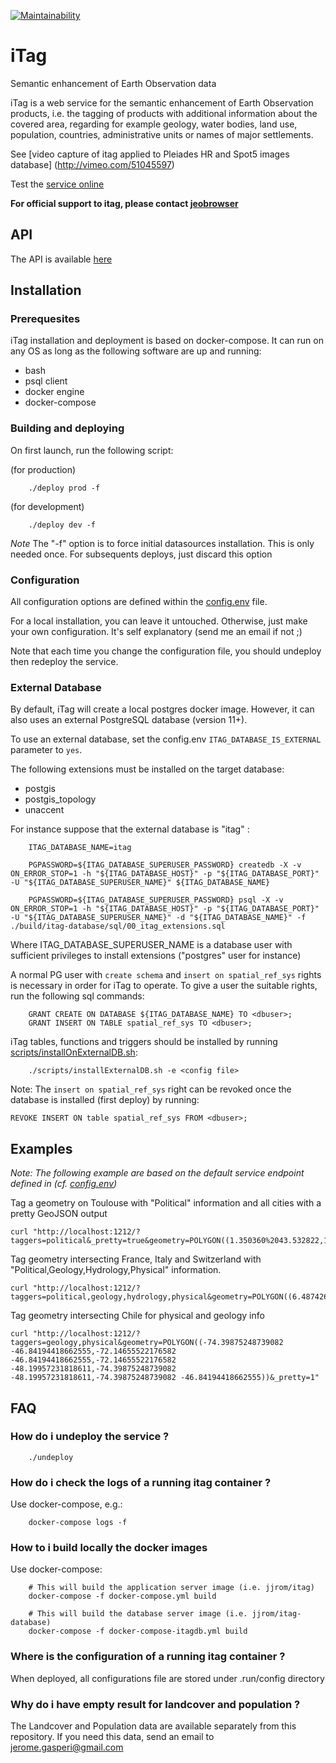 [![Maintainability](https://api.codeclimate.com/v1/badges/367107bc47a1b1b2d58e/maintainability)](https://codeclimate.com/github/jjrom/itag/maintainability)
# iTag
Semantic enhancement of Earth Observation data

iTag is a web service for the semantic enhancement of Earth Observation products, i.e. the tagging of products with additional information about the covered area, regarding for example geology, water bodies, land use, population, countries, administrative units or names of major settlements.

See [video capture of itag applied to Pleiades HR and Spot5 images database] (http://vimeo.com/51045597)

Test the [service online]( https://itag.snapplanet.io?_pretty=1&taggers=political&geometry=POLYGON((1.350360%2043.532822,1.350360%2043.668522,1.515350%2043.668522,1.515350%2043.532822,1.350360%2043.532822)) )

**For official support to itag, please contact [jeobrowser](https://mapshup.com)**

## API
The API is available [here](https://github.com/jjrom/itag/blob/master/docs/API.md) 

## Installation

### Prerequesites
iTag installation and deployment is based on docker-compose. It can run on any OS as long as the following software are up and running:

* bash
* psql client
* docker engine
* docker-compose

### Building and deploying
On first launch, run the following script:

(for production)

        ./deploy prod -f

(for development)

        ./deploy dev -f

*Note* The "-f" option is to force initial datasources installation. This is only needed once. For subsequents deploys, just discard this option

### Configuration
All configuration options are defined within the [config.env](https://github.com/jjrom/itag/blob/master/config.env) file.

For a local installation, you can leave it untouched. Otherwise, just make your own configuration. It's self explanatory (send me an email if not ;)

Note that each time you change the configuration file, you should undeploy then redeploy the service.

### External Database
By default, iTag will create a local postgres docker image. However, it can also uses an external PostgreSQL database (version 11+). 

To use an external database, set the config.env `ITAG_DATABASE_IS_EXTERNAL` parameter to `yes`.

The following extensions must be installed on the target database:
 * postgis
 * postgis_topology
 * unaccent

For instance suppose that the external database is "itag" :

        ITAG_DATABASE_NAME=itag

        PGPASSWORD=${ITAG_DATABASE_SUPERUSER_PASSWORD} createdb -X -v ON_ERROR_STOP=1 -h "${ITAG_DATABASE_HOST}" -p "${ITAG_DATABASE_PORT}" -U "${ITAG_DATABASE_SUPERUSER_NAME}" ${ITAG_DATABASE_NAME}

        PGPASSWORD=${ITAG_DATABASE_SUPERUSER_PASSWORD} psql -X -v ON_ERROR_STOP=1 -h "${ITAG_DATABASE_HOST}" -p "${ITAG_DATABASE_PORT}" -U "${ITAG_DATABASE_SUPERUSER_NAME}" -d "${ITAG_DATABASE_NAME}" -f ./build/itag-database/sql/00_itag_extensions.sql

Where ITAG_DATABASE_SUPERUSER_NAME is a database user with sufficient privileges to install extensions ("postgres" user for instance)

A normal PG user with `create schema` and `insert on spatial_ref_sys` rights is necessary in order for iTag to operate. To give a user the suitable rights, run the following sql commands:

        GRANT CREATE ON DATABASE ${ITAG_DATABASE_NAME} TO <dbuser>;
        GRANT INSERT ON TABLE spatial_ref_sys TO <dbuser>;

iTag tables, functions and triggers should be installed by running [scripts/installOnExternalDB.sh](https://github.com/jjrom/itag/blob/master/scripts/installExternalDB.sh):

        ./scripts/installExternalDB.sh -e <config file>
        
Note: The `insert on spatial_ref_sys` right can be revoked once the database is installed (first deploy) by running:
    
    REVOKE INSERT ON table spatial_ref_sys FROM <dbuser>; 


## Examples
*Note: The following example are based on the default service endpoint defined in (cf. [config.env](https://github.com/jjrom/itag/blob/master/config.env))*

Tag a geometry on Toulouse with "Political" information and all cities with a pretty GeoJSON output
```
curl "http://localhost:1212/?taggers=political&_pretty=true&geometry=POLYGON((1.350360%2043.532822,1.350360%2043.668522,1.515350%2043.668522,1.515350%2043.532822,1.350360%2043.532822))"
```

Tag geometry intersecting France, Italy and Switzerland with "Political,Geology,Hydrology,Physical" information.
```
curl "http://localhost:1212/?taggers=political,geology,hydrology,physical&geometry=POLYGON((6.487426757812523%2045.76081241294796,6.487426757812523%2046.06798615804025,7.80578613281244%2046.06798615804025,7.80578613281244%2045.76081241294796,6.487426757812523%2045.76081241294796))"
```

Tag geometry intersecting Chile for physical and geology info
```
curl "http://localhost:1212/?taggers=geology,physical&geometry=POLYGON((-74.39875248739082 -46.84194418662555,-72.14655522176582 -46.84194418662555,-72.14655522176582 -48.19957231818611,-74.39875248739082 -48.19957231818611,-74.39875248739082 -46.84194418662555))&_pretty=1"
```

## FAQ

### How do i undeploy the service ?

        ./undeploy

### How do i check the logs of a running itag container ?
Use docker-compose, e.g.:

        docker-compose logs -f

### How to i build locally the docker images
Use docker-compose:

        # This will build the application server image (i.e. jjrom/itag)
        docker-compose -f docker-compose.yml build

        # This will build the database server image (i.e. jjrom/itag-database)
        docker-compose -f docker-compose-itagdb.yml build


### Where is the configuration of a running itag container ?
When deployed, all configurations file are stored under .run/config directory

### Why do i have empty result for landcover and population ?
The Landcover and Population data are available separately from this repository. If you need this data, send an email to jerome.gasperi@gmail.com

